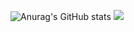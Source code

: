 ![Anurag's GitHub stats](https://github-readme-stats.vercel.app/api?username=creepereye1204&show_icons=true&theme=radical)
![](https://github-readme-streak-stats.herokuapp.com/?user=creepereye1204&theme=dark&hide_border=false)<br/>
